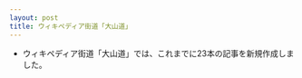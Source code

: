 ```yaml
---
layout: post
title: ウィキペディア街道「大山道」
---
```


- ウィキペディア街道「大山道」では、これまでに23本の記事を新規作成しました。



<script src="https://embed.github.com/view/geojson/wikipedia-kaido/wikipedia-kaido/master/oyamamichi.geojson"></script>

